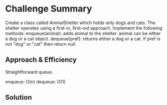 # Challenge Summary

Create a class called AnimalShelter which holds only dogs and cats. The shelter operates using a first-in, first-out approach.
  Implement the following methods:
    enqueue(animal): adds animal to the shelter. animal can be either a dog or a cat object.
    dequeue(pref): returns either a dog or a cat. If pref is not "dog" or "cat" then return null.

## Approach & Efficiency

Straightforward queue.

enqueue: O(n)
dequeue: O(1)

## Solution
